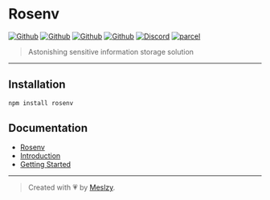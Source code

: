 # Rosenv

[![Github](https://img.shields.io/npm/v/rosenv?color=fff&logo=npm&logoColor=fff)](https://www.npmjs.com/package/rosenv)
[![Github](https://img.shields.io/npm/dt/rosenv?color=fff&logo=npm&logoColor=fff)](https://www.npmjs.com/package/rosenv)
[![Github](https://img.shields.io/github/stars/rosestack/rosenv?color=fff&logo=github)](https://github.com/rosestack/rosenv)
[![Github](https://img.shields.io/github/sponsors/meslzy?color=fff&logo=github&logoColor=fff)](https://github.com/sponsors/meslzy)
[![Discord](https://img.shields.io/discord/1112343367704129558?color=fff&label=online&logo=discord&logoColor=fff)](https://discord.gg/kQw9CG9A7a)
[![parcel](https://img.shields.io/badge/Powered%20by-Vercel-fff?logo=vercel)](https://vercel.com?utm_source=rosestack&utm_campaign=oss)

> Astonishing sensitive information storage solution

---

## Installation

```bash
npm install rosenv
```

## Documentation

- [Rosenv](http://rosestack.meslzy.com/rosenv)
- [Introduction](http://rosestack.meslzy.com/rosenv/introduction)
- [Getting Started](http://rosestack.meslzy.com/rosenv/quick-start)

---

> Created with 💗 by [Meslzy](https://meslzy.com).